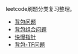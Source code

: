 leetcode刷题分类复习整理。

- [背包问题](背包问题.md)
- [背包组合问题](背包组合问题.md)
- [快慢指针](快慢指针.md)
- [背包-TF问题](背包-TF问题.md)